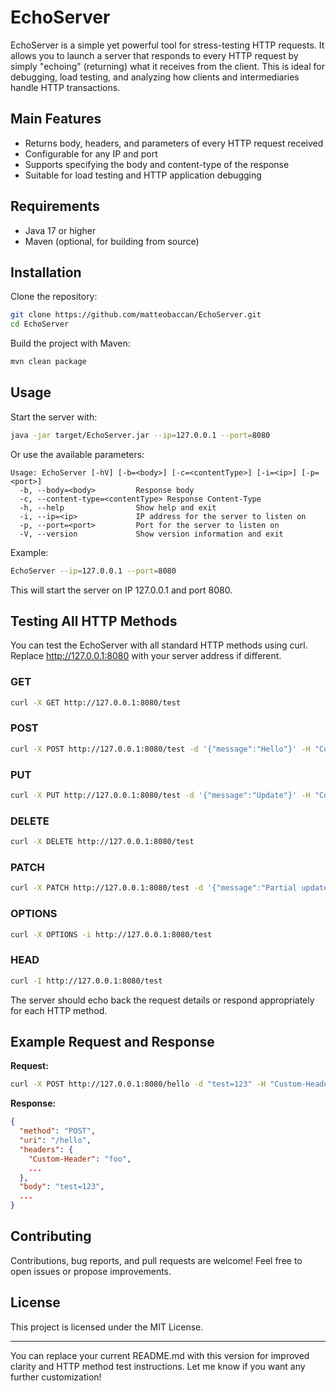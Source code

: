 # EchoServer

EchoServer is a simple yet powerful tool for stress-testing HTTP requests. It allows you to launch a server that responds to every HTTP request by simply "echoing" (returning) what it receives from the client. This is ideal for debugging, load testing, and analyzing how clients and intermediaries handle HTTP transactions.

## Main Features

- Returns body, headers, and parameters of every HTTP request received
- Configurable for any IP and port
- Supports specifying the body and content-type of the response
- Suitable for load testing and HTTP application debugging

## Requirements

- Java 17 or higher
- Maven (optional, for building from source)

## Installation

Clone the repository:
```bash
git clone https://github.com/matteobaccan/EchoServer.git
cd EchoServer
```

Build the project with Maven:
```bash
mvn clean package
```

## Usage

Start the server with:
```bash
java -jar target/EchoServer.jar --ip=127.0.0.1 --port=8080
```

Or use the available parameters:
```
Usage: EchoServer [-hV] [-b=<body>] [-c=<contentType>] [-i=<ip>] [-p=<port>]
  -b, --body=<body>         Response body
  -c, --content-type=<contentType> Response Content-Type
  -h, --help                Show help and exit
  -i, --ip=<ip>             IP address for the server to listen on
  -p, --port=<port>         Port for the server to listen on
  -V, --version             Show version information and exit
```

Example:
```bash
EchoServer --ip=127.0.0.1 --port=8080
```
This will start the server on IP 127.0.0.1 and port 8080.

## Testing All HTTP Methods

You can test the EchoServer with all standard HTTP methods using curl. Replace http://127.0.0.1:8080 with your server address if different.

### GET
```sh
curl -X GET http://127.0.0.1:8080/test
```

### POST
```sh
curl -X POST http://127.0.0.1:8080/test -d '{"message":"Hello"}' -H "Content-Type: application/json"
```

### PUT
```sh
curl -X PUT http://127.0.0.1:8080/test -d '{"message":"Update"}' -H "Content-Type: application/json"
```

### DELETE
```sh
curl -X DELETE http://127.0.0.1:8080/test
```

### PATCH
```sh
curl -X PATCH http://127.0.0.1:8080/test -d '{"message":"Partial update"}' -H "Content-Type: application/json"
```

### OPTIONS
```sh
curl -X OPTIONS -i http://127.0.0.1:8080/test
```

### HEAD
```sh
curl -I http://127.0.0.1:8080/test
```

The server should echo back the request details or respond appropriately for each HTTP method.

## Example Request and Response

**Request:**
```bash
curl -X POST http://127.0.0.1:8080/hello -d "test=123" -H "Custom-Header: foo"
```

**Response:**
```json
{
  "method": "POST",
  "uri": "/hello",
  "headers": {
    "Custom-Header": "foo",
    ...
  },
  "body": "test=123",
  ...
}
```

## Contributing

Contributions, bug reports, and pull requests are welcome! Feel free to open issues or propose improvements.

## License

This project is licensed under the MIT License.

---

You can replace your current README.md with this version for improved clarity and HTTP method test instructions. Let me know if you want any further customization!
